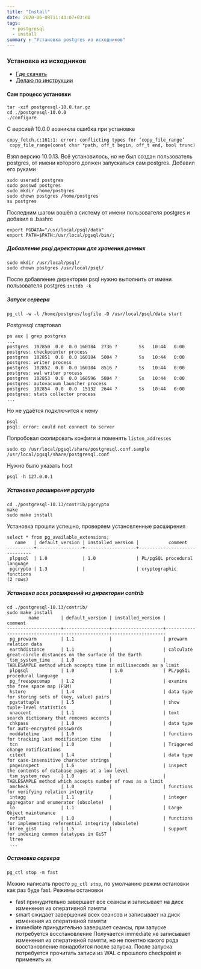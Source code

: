 ```yaml
---
title: "Install"
date: 2020-06-08T11:43:07+03:00
tags:
  - postgresql
  - install
summary : "Установка postgres из исходников"
---
```


### Установка из исходников 
* [Где скачать](https://www.postgresql.org/ftp/source/v10.0/)
* [Делаю по инструкции](https://edu.postgrespro.ru/dba1/dba1_01_tools_install.html)


#### Сам процесс установки
```
tar -xzf postgresql-10.0.tar.gz
cd ./postgresql-10.0.0
./configure
```
С версией 10.0.0 возникла ошибка при установке 
```
copy_fetch.c:161:1: error: conflicting types for ‘copy_file_range’
 copy_file_range(const char *path, off_t begin, off_t end, bool trunc)
```
Взял версию 10.0.13. Всё установилось, но не был создан пользователь postgres, от имени которого должен запускаться сам postgres. Добавил его руками
```
sudo useradd postgres
sudo passwd postgres
sudo mkdir /home/postgres
sudo chown postgres /home/postgres
su postgres
```
Последним шагом вошёл в систему от имени пользователя postgres и добавил в .bashrc
```
export PGDATA="/usr/local/psql/data"
export PATH=$PATH:/usr/local/pgsql/bin/;
```



##### Добавление psql директории для хранения данных
```
sudo mkdir /usr/local/psql/
sudo chown postgres /usr/local/psql/
```
После добавление директории psql нужно выполнить от имени пользователя postgres `initdb -k`

##### Запуск сервера 
```
pg_ctl -w -l /home/postgres/logfile -D /usr/local/psql/data start
```
Postgresql стартовал
```
ps aux | grep postgres
...
postgres  102850  0.0  0.0 160184  2736 ?        Ss   10:44   0:00 postgres: checkpointer process
postgres  102851  0.0  0.0 160184  5004 ?        Ss   10:44   0:00 postgres: writer process
postgres  102852  0.0  0.0 160184  8516 ?        Ss   10:44   0:00 postgres: wal writer process
postgres  102853  0.0  0.0 160596  5804 ?        Ss   10:44   0:00 postgres: autovacuum launcher process
postgres  102854  0.0  0.0  15132  2644 ?        Ss   10:44   0:00 postgres: stats collector process
...
```
Но не удаётся подключится к нему
```
psql
psql: error: could not connect to server
```
Попробовал скопировать конфиги и поменять `listen_addresses`
```
sudo cp /usr/local/pgsql/share/postgresql.conf.sample /usr/local/pgsql/share/postgresql.conf
```
Нужно было указать host
```
psql -h 127.0.0.1
```
##### Установка расширения pgcrypto 
```
cd ./postgresql-10.13/contrib/pgcrypto
make 
sudo make install
```
Установка прошли успешно, проверяем установленные расширения
```
select * from pg_available_extensions;
   name   | default_version | installed_version |           comment
----------+-----------------+-------------------+------------------------------
 plpgsql  | 1.0             | 1.0               | PL/pgSQL procedural language
 pgcrypto | 1.3             |                   | cryptographic functions
(2 rows)
```
##### Установка всех расширений из директории contrib 
```
cd ./postgresql-10.13/contrib/
sudo make install
        name        | default_version | installed_version |                               comment
--------------------+-----------------+-------------------+----------------------------------------------------------------------
 pg_prewarm         | 1.1             |                   | prewarm relation data
 earthdistance      | 1.1             |                   | calculate great-circle distances on the surface of the Earth
 tsm_system_time    | 1.0             |                   | TABLESAMPLE method which accepts time in milliseconds as a limit
 plpgsql            | 1.0             | 1.0               | PL/pgSQL procedural language
 pg_freespacemap    | 1.2             |                   | examine the free space map (FSM)
 hstore             | 1.4             |                   | data type for storing sets of (key, value) pairs
 pgstattuple        | 1.5             |                   | show tuple-level statistics
 unaccent           | 1.1             |                   | text search dictionary that removes accents
 chkpass            | 1.0             |                   | data type for auto-encrypted passwords
 moddatetime        | 1.0             |                   | functions for tracking last modification time
 tcn                | 1.0             |                   | Triggered change notifications
 citext             | 1.4             |                   | data type for case-insensitive character strings
 pageinspect        | 1.6             |                   | inspect the contents of database pages at a low level
 tsm_system_rows    | 1.0             |                   | TABLESAMPLE method which accepts number of rows as a limit
 amcheck            | 1.0             |                   | functions for verifying relation integrity
 intagg             | 1.1             |                   | integer aggregator and enumerator (obsolete)
 lo                 | 1.1             |                   | Large Object maintenance
 refint             | 1.0             |                   | functions for implementing referential integrity (obsolete)
 btree_gist         | 1.5             |                   | support for indexing common datatypes in GiST
 ltree
 ...

```
##### Остановка сервера 
```
pg_ctl stop -m fast
```
Можно написать просто `pg_ctl stop`, по умолчанию режим остановки как раз буде fast.
Режимы остановки
* fast принудительно завершает все сеансы и записывает на диск изменения из оперативной памяти
* smart ожидает завершения всех сеансов и записывает на диск изменения из оперативной памяти
* immediate принудительно завершает сеансы, при запуске потребуется восстановление
Получается immediate не записывает изменения из оперативной памяти, но не понятно какого рода восстановление понадобится после запуска.
После запуска потребуется прочитать записи из WAL с прошлого checkpoint и применить их
